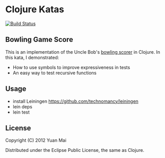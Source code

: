 # Clojure Katas

[![Build Status](https://secure.travis-ci.org/yuanmai/Katas-in-Clojure.png?branch=master)](http://travis-ci.org/yuanmai/Katas-in-Clojure)

## Bowling Game Score

This is an implementation of the Uncle Bob's [bowling scorer](http://butunclebob.com/ArticleS.UncleBob.TheBowlingGameKata) in Clojure.
In this kata, I demonstrated:

* How to use symbols to improve expressiveness in tests
* An easy way to test recursive functions

## Usage

* install Leiningen <https://github.com/technomancy/leiningen>
* lein deps
* lein test

## License

Copyright (C) 2012 Yuan Mai

Distributed under the Eclipse Public License, the same as Clojure.
